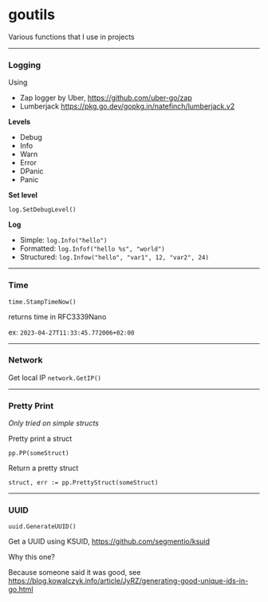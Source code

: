 # goutils

Various functions that I use in projects

---

### Logging

Using 

- Zap logger by Uber, https://github.com/uber-go/zap
- Lumberjack https://pkg.go.dev/gopkg.in/natefinch/lumberjack.v2

__Levels__

- Debug
- Info
- Warn
- Error
- DPanic
- Panic

__Set level__

 `log.SetDebugLevel()`

 __Log__

 - Simple: `log.Info("hello")`
 - Formatted: `log.Infof("hello %s", "world")`
 - Structured: `log.Infow("hello", "var1", 12, "var2", 24)`

---

### Time

`time.StampTimeNow()`

returns time in RFC3339Nano

ex: `2023-04-27T11:33:45.772006+02:00`

---

### Network

Get local IP
`network.GetIP()`

---
### Pretty Print
_Only tried on simple structs_

Pretty print a struct

`pp.PP(someStruct)`

Return a pretty struct

`struct, err := pp.PrettyStruct(someStruct)`

---

### UUID

`uuid.GenerateUUID()`

Get a UUID using KSUID, https://github.com/segmentio/ksuid

Why this one?

Because someone said it was good, see https://blog.kowalczyk.info/article/JyRZ/generating-good-unique-ids-in-go.html
